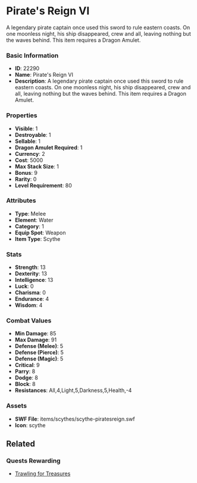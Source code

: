 # Pirate's Reign VI

A legendary pirate captain once used this sword to rule eastern coasts. On one moonless night, his ship disappeared, crew and all, leaving nothing but the waves behind. This item requires a Dragon Amulet.

### Basic Information

- **ID**: 22290
- **Name**: Pirate&#039;s Reign VI
- **Description**: A legendary pirate captain once used this sword to rule eastern coasts. On one moonless night, his ship disappeared, crew and all, leaving nothing but the waves behind. This item requires a Dragon Amulet.

### Properties

- **Visible**: 1
- **Destroyable**: 1
- **Sellable**: 1
- **Dragon Amulet Required**: 1
- **Currency**: 2
- **Cost**: 5000
- **Max Stack Size**: 1
- **Bonus**: 9
- **Rarity**: 0
- **Level Requirement**: 80

### Attributes

- **Type**: Melee
- **Element**: Water
- **Category**: 1
- **Equip Spot**: Weapon
- **Item Type**: Scythe

### Stats

- **Strength**: 13
- **Dexterity**: 13
- **Intelligence**: 13
- **Luck**: 0
- **Charisma**: 0
- **Endurance**: 4
- **Wisdom**: 4

### Combat Values

- **Min Damage**: 85
- **Max Damage**: 91
- **Defense (Melee)**: 5
- **Defense (Pierce)**: 5
- **Defense (Magic)**: 5
- **Critical**: 9
- **Parry**: 8
- **Dodge**: 8
- **Block**: 8
- **Resistances**: All,4,Light,5,Darkness,5,Health,-4

### Assets

- **SWF File**: items/scythes/scythe-piratesreign.swf
- **Icon**: scythe

## Related

### Quests Rewarding

- [Trawling for Treasures](../quests/2210-trawling-for-treasures.md)

